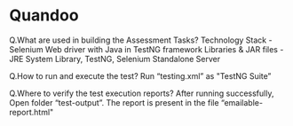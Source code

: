 # Quandoo

Q.What are used in building the Assessment Tasks?
    Technology Stack - Selenium Web driver with Java in TestNG framework
    Libraries & JAR files - JRE System Library, TestNG, Selenium Standalone Server

Q.How to run and execute the test?
    Run “testing.xml” as "TestNG Suite”

Q.Where to verify the test execution reports?
    After running successfully, Open folder “test-output”. The report is present in the file “emailable-report.html"
